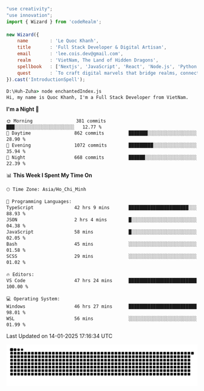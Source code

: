 <!--x axis divider-->

```js 
"use creativity";
"use innovation";
import { Wizard } from 'codeRealm';

new Wizard({
    name        : 'Le Quoc Khanh',
    title       : 'Full Stack Developer & Digital Artisan',
    email       : 'lee.cois.dev@gmail.com',
    realm       : 'VietNam, The Land of Hidden Dragons',
    spellbook   : ['Nextjs', 'JavaScript', 'React', 'Node.js', 'Python', 'Django', 'Cloud Services'],
    quest       : `To craft digital marvels that bridge realms, connect cultures, and bring imagination to life.`,
}).cast('IntroductionSpell');
```

```cmd
D:\Huh-Zuha> node enchantedIndex.js
Hi, my name is Quoc Khanh, I'm a Full Stack Developer from VietNam.
```
<!--START_SECTION:waka-->
**I'm a Night 🦉** 

```text
🌞 Morning                381 commits         ███░░░░░░░░░░░░░░░░░░░░░░   12.77 % 
🌆 Daytime                862 commits         ███████░░░░░░░░░░░░░░░░░░   28.90 % 
🌃 Evening                1072 commits        █████████░░░░░░░░░░░░░░░░   35.94 % 
🌙 Night                  668 commits         ██████░░░░░░░░░░░░░░░░░░░   22.39 % 
```


📊 **This Week I Spent My Time On** 

```text
🕑︎ Time Zone: Asia/Ho_Chi_Minh

💬 Programming Languages: 
TypeScript               42 hrs 9 mins       ██████████████████████░░░   88.93 % 
JSON                     2 hrs 4 mins        █░░░░░░░░░░░░░░░░░░░░░░░░   04.38 % 
JavaScript               58 mins             █░░░░░░░░░░░░░░░░░░░░░░░░   02.05 % 
Bash                     45 mins             ░░░░░░░░░░░░░░░░░░░░░░░░░   01.58 % 
SCSS                     29 mins             ░░░░░░░░░░░░░░░░░░░░░░░░░   01.02 % 

🔥 Editors: 
VS Code                  47 hrs 24 mins      █████████████████████████   100.00 % 

💻 Operating System: 
Windows                  46 hrs 27 mins      █████████████████████████   98.01 % 
WSL                      56 mins             ░░░░░░░░░░░░░░░░░░░░░░░░░   01.99 % 
```


 Last Updated on 14-01-2025 17:16:34 UTC
<!--END_SECTION:waka-->
<picture>
  <source media="(prefers-color-scheme: dark)" srcset="https://raw.githubusercontent.com/leecois/leecois/output/github-contribution-grid-snake-dark.svg">
  <source media="(prefers-color-scheme: light)" srcset="https://raw.githubusercontent.com/leecois/leecois/output/github-contribution-grid-snake.svg">
  <img alt="github contribution grid snake animation" src="https://raw.githubusercontent.com/leecois/leecois/output/github-contribution-grid-snake.svg">
</picture>

